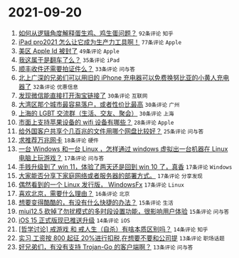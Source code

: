 # 2021-09-20

1. [如何从逻辑角度解释蛋生鸡、鸡生蛋问题？](https://www.v2ex.com/t/803030) `92条评论` `知乎`
1. [iPad pro2021 怎么让它成为生产力工具啊！](https://www.v2ex.com/t/803056) `77条评论` `Apple`
1. [美区 Apple Id 被封了](https://www.v2ex.com/t/803008) `49条评论` `Apple`
1. [我这属于是翻车了么？](https://www.v2ex.com/t/803034) `35条评论` `iPad`
1. [顺丰收件还需要拍证件么？](https://www.v2ex.com/t/803019) `33条评论` `问与答`
1. [北上广深的兄弟们可以用旧的 iPhone 充电器可以免费换努比亚的小黄人充电器了](https://www.v2ex.com/t/803023) `32条评论` `优惠信息`
1. [发现微信能直接打开淘宝链接了](https://www.v2ex.com/t/803009) `30条评论` `互联网`
1. [大湾区那个城市最容易落户，或者性价比最高](https://www.v2ex.com/t/803015) `30条评论` `广州`
1. [上海的 LGBT 交流群（生活、交友、聚会）](https://www.v2ex.com/t/803038) `30条评论` `上海`
1. [市面上支持苹果设备的 wifi 设备有哪些？](https://www.v2ex.com/t/803007) `28条评论` `Apple`
1. [给外国客户共享个几百兆的文件用哪个网盘比较好？](https://www.v2ex.com/t/803106) `25条评论` `问与答`
1. [求推荐万兆网卡](https://www.v2ex.com/t/803032) `18条评论` `硬件`
1. [一台 Windows 和一台 Linux ，怎样通过 windows 虚拟出一台机器在 Linux 电脑上玩游戏？](https://www.v2ex.com/t/803099) `17条评论` `问与答`
1. [手贱升级到了 win 11，体验了两天还是回到 win 10 了，真香](https://www.v2ex.com/t/803081) `17条评论` `Windows`
1. [大家能否分享下家庭网络或者服务器的部署方式。](https://www.v2ex.com/t/803033) `17条评论` `分享发现`
1. [偶然看到的一个 Linux 发行版， WindowsFx](https://www.v2ex.com/t/803026) `17条评论` `Linux`
1. [喜欢北京，需要什么理由？](https://www.v2ex.com/t/803091) `16条评论` `北京`
1. [想要变得酷酷的，有没有什么快捷的办法？](https://www.v2ex.com/t/803103) `15条评论` `生活`
1. [miui12.5 砍掉了勿扰模式的多时段设置功能，很影响用户体验](https://www.v2ex.com/t/803042) `15条评论` `问与答`
1. [iOS 15 正式版现已推送升级](https://www.v2ex.com/t/803122) `14条评论` `iOS`
1. [[哲学讨论] 戒游戏 和 戒人生（自杀）有啥本质区别吗？](https://www.v2ex.com/t/803067) `14条评论` `知乎`
1. [实习,工资按 800 起征 20%进行扣税,在想要不要和公司提](https://www.v2ex.com/t/803076) `13条评论` `职场话题`
1. [好兄弟们，有没有支持 Trojan-Go 的客户端啊？](https://www.v2ex.com/t/803059) `13条评论` `问与答`
